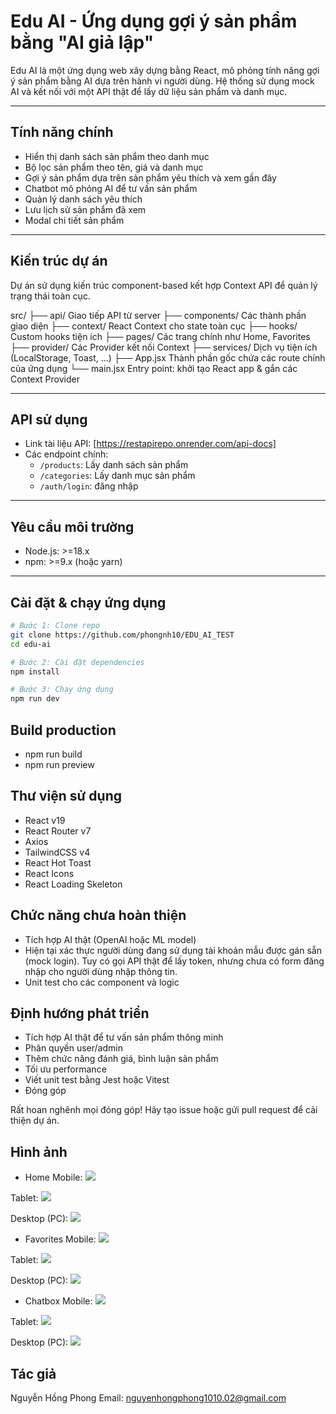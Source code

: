 # Edu AI - Ứng dụng gợi ý sản phẩm bằng "AI giả lập"

Edu AI là một ứng dụng web xây dựng bằng React, mô phỏng tính năng gợi ý sản phẩm bằng AI dựa trên hành vi người dùng. Hệ thống sử dụng mock AI và kết nối với một API thật để lấy dữ liệu sản phẩm và danh mục.

---

## Tính năng chính

- Hiển thị danh sách sản phẩm theo danh mục
- Bộ lọc sản phẩm theo tên, giá và danh mục
- Gợi ý sản phẩm dựa trên sản phẩm yêu thích và xem gần đây
- Chatbot mô phỏng AI để tư vấn sản phẩm
- Quản lý danh sách yêu thích
- Lưu lịch sử sản phẩm đã xem
- Modal chi tiết sản phẩm

---

## Kiến trúc dự án

Dự án sử dụng kiến trúc component-based kết hợp Context API để quản lý trạng thái toàn cục.

src/
├── api/ Giao tiếp API từ server
├── components/ Các thành phần giao diện
├── context/ React Context cho state toàn cục
├── hooks/ Custom hooks tiện ích
├── pages/ Các trang chính như Home, Favorites
├── provider/ Các Provider kết nối Context
├── services/ Dịch vụ tiện ích (LocalStorage, Toast, ...)
├── App.jsx Thành phần gốc chứa các route chính của ứng dụng
└── main.jsx Entry point: khởi tạo React app & gắn các Context Provider

---

## API sử dụng

- Link tài liệu API: [https://restapirepo.onrender.com/api-docs]
- Các endpoint chính:
  - `/products`: Lấy danh sách sản phẩm
  - `/categories`: Lấy danh mục sản phẩm
  - `/auth/login`: đăng nhập

---

## Yêu cầu môi trường

- Node.js: >=18.x
- npm: >=9.x (hoặc yarn)

---

## Cài đặt & chạy ứng dụng

```bash
# Bước 1: Clone repo
git clone https://github.com/phongnh10/EDU_AI_TEST
cd edu-ai

# Bước 2: Cài đặt dependencies
npm install

# Bước 3: Chạy ứng dụng
npm run dev

```

## Build production

- npm run build
- npm run preview

## Thư viện sử dụng

- React v19
- React Router v7
- Axios
- TailwindCSS v4
- React Hot Toast
- React Icons
- React Loading Skeleton

## Chức năng chưa hoàn thiện

- Tích hợp AI thật (OpenAI hoặc ML model)
- Hiện tại xác thực người dùng đang sử dụng tài khoản mẫu được gán sẵn (mock login). Tuy có gọi API thật để lấy token, nhưng chưa có form đăng nhập cho người dùng nhập thông tin.
- Unit test cho các component và logic

## Định hướng phát triển

- Tích hợp AI thật để tư vấn sản phẩm thông minh
- Phân quyền user/admin
- Thêm chức năng đánh giá, bình luận sản phẩm
- Tối ưu performance
- Viết unit test bằng Jest hoặc Vitest
- Đóng góp

Rất hoan nghênh mọi đóng góp! Hãy tạo issue hoặc gửi pull request để cải thiện dự án.

## Hình ảnh

- Home
  Mobile:
  ![](./src/assets/readme/home-mobile.png)

Tablet:
![](./src/assets/readme/home-tablet.png)

Desktop (PC):
![](./src/assets/readme/home-pc.png)

- Favorites
  Mobile:
  ![](./src/assets/readme/favorites-mobile.png)

Tablet:
![](./src/assets/readme/favorites-tablet.png)

Desktop (PC):
![](./src/assets/readme/favorites-pc.png)

- Chatbox
  Mobile:
  ![](./src/assets/readme/chatbox-mobile.png)

Tablet:
![](./src/assets/readme/chatbox-tablet.png)

Desktop (PC):
![](./src/assets/readme/chatbox-pc.png)

## Tác giả

Nguyễn Hồng Phong
Email: nguyenhongphong1010.02@gmail.com
